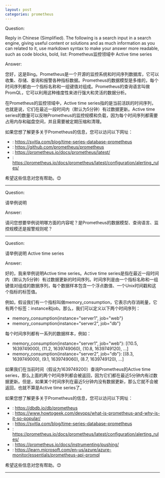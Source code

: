 ```yaml
---
layout: post
categories: prometheus
---
```

Question:

Reply in Chinese (Simplified).
The following is a search input in a search engine, giving useful content or solutions and as much information as you can related to it, use markdown syntax to make your answer more readable, such as code blocks, bold, list:
Prometheus监控领域中 Active time series

Answer:

您好，这是Bing。Prometheus是一个开源的监控系统和时间序列数据库，它可以收集、存储、查询和报警各种指标数据。Prometheus的数据模型是多维的，每个时间序列都由一个指标名称和一组键值对组成。Prometheus的查询语言叫做PromQL，它可以利用这种维度性来进行强大和灵活的数据分析。

在Prometheus的监控领域中，Active time series指的是当前活跃的时间序列，也就是说，它们在最近一段时间内（默认为5分钟）有过数据更新。Active time series的数量可以反映Prometheus的监控规模和负载，因为每个时间序列都需要占用内存和磁盘空间，并且需要被定期压缩和清理。

如果您想了解更多关于Prometheus的信息，您可以访问以下网址：

- : https://svitla.com/blog/time-series-database-prometheus
- : https://github.com/prometheus/prometheus
- : https://prometheus.io/docs/prometheus/latest/
- : https://prometheus.io/docs/prometheus/latest/configuration/alerting_rules/

希望这些信息对您有帮助。😊


<hr/>

Question:

请举例说明

Answer:

请问您想要举例说明哪方面的内容呢？是Prometheus的数据模型、查询语言、监控规模还是报警规则呢？


<hr/>

Question:

 请举例说明 Active time series

Answer:

好的，我来举例说明Active time series。Active time series是指在最近一段时间内（默认为5分钟）有过数据更新的时间序列。时间序列是由一个指标名称和一组键值对组成的数据序列，每个数据样本包含一个浮点数值、一个Unix时间戳和这个指标的标签值。

例如，假设我们有一个指标叫做memory_consumption，它表示内存消耗量，它有两个标签：instance和job。那么，我们可以定义以下两个时间序列：

- memory_consumption{instance="server1", job="web"}
- memory_consumption{instance="server2", job="db"}

每个时间序列都有一系列的数据样本，例如：

- memory_consumption{instance="server1", job="web"}: [(10.5, 1639749000), (11.2, 1639749060), (10.8, 1639749120), ...]
- memory_consumption{instance="server2", job="db"}: [(8.3, 1639749000), (9.1, 1639749060), (8.7, 1639749120), ...]

如果我们在当前时间（假设为1639749200）查询Prometheus的Active time series，那么上面的两个时间序列都会被返回，因为它们都在最近5分钟内有过数据更新。但是，如果某个时间序列在最近5分钟内没有数据更新，那么它就不会被返回，也就不算是Active time series了。

如果您想了解更多关于Prometheus的信息，您可以访问以下网址：

- : https://dbdb.io/db/prometheus
- : https://www.howtogeek.com/devops/what-is-prometheus-and-why-is-it-so-popular/
- : https://svitla.com/blog/time-series-database-prometheus
- : https://prometheus.io/docs/prometheus/latest/configuration/alerting_rules/
- : https://prometheus.io/docs/instrumenting/pushing/
- : https://learn.microsoft.com/en-us/azure/azure-monitor/essentials/prometheus-api-promql

希望这些信息对您有帮助。😊


<hr/>

